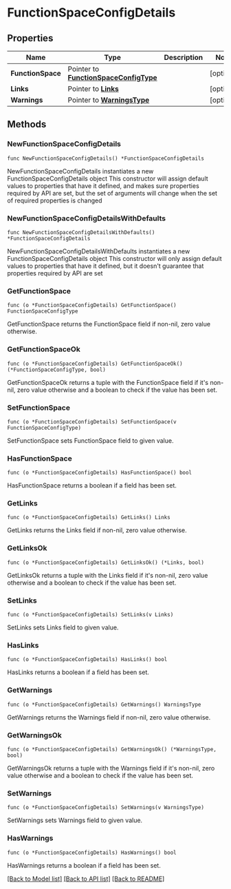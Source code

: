 # FunctionSpaceConfigDetails

## Properties

Name | Type | Description | Notes
------------ | ------------- | ------------- | -------------
**FunctionSpace** | Pointer to [**FunctionSpaceConfigType**](FunctionSpaceConfigType.md) |  | [optional] 
**Links** | Pointer to [**Links**](Links.md) |  | [optional] 
**Warnings** | Pointer to [**WarningsType**](WarningsType.md) |  | [optional] 

## Methods

### NewFunctionSpaceConfigDetails

`func NewFunctionSpaceConfigDetails() *FunctionSpaceConfigDetails`

NewFunctionSpaceConfigDetails instantiates a new FunctionSpaceConfigDetails object
This constructor will assign default values to properties that have it defined,
and makes sure properties required by API are set, but the set of arguments
will change when the set of required properties is changed

### NewFunctionSpaceConfigDetailsWithDefaults

`func NewFunctionSpaceConfigDetailsWithDefaults() *FunctionSpaceConfigDetails`

NewFunctionSpaceConfigDetailsWithDefaults instantiates a new FunctionSpaceConfigDetails object
This constructor will only assign default values to properties that have it defined,
but it doesn't guarantee that properties required by API are set

### GetFunctionSpace

`func (o *FunctionSpaceConfigDetails) GetFunctionSpace() FunctionSpaceConfigType`

GetFunctionSpace returns the FunctionSpace field if non-nil, zero value otherwise.

### GetFunctionSpaceOk

`func (o *FunctionSpaceConfigDetails) GetFunctionSpaceOk() (*FunctionSpaceConfigType, bool)`

GetFunctionSpaceOk returns a tuple with the FunctionSpace field if it's non-nil, zero value otherwise
and a boolean to check if the value has been set.

### SetFunctionSpace

`func (o *FunctionSpaceConfigDetails) SetFunctionSpace(v FunctionSpaceConfigType)`

SetFunctionSpace sets FunctionSpace field to given value.

### HasFunctionSpace

`func (o *FunctionSpaceConfigDetails) HasFunctionSpace() bool`

HasFunctionSpace returns a boolean if a field has been set.

### GetLinks

`func (o *FunctionSpaceConfigDetails) GetLinks() Links`

GetLinks returns the Links field if non-nil, zero value otherwise.

### GetLinksOk

`func (o *FunctionSpaceConfigDetails) GetLinksOk() (*Links, bool)`

GetLinksOk returns a tuple with the Links field if it's non-nil, zero value otherwise
and a boolean to check if the value has been set.

### SetLinks

`func (o *FunctionSpaceConfigDetails) SetLinks(v Links)`

SetLinks sets Links field to given value.

### HasLinks

`func (o *FunctionSpaceConfigDetails) HasLinks() bool`

HasLinks returns a boolean if a field has been set.

### GetWarnings

`func (o *FunctionSpaceConfigDetails) GetWarnings() WarningsType`

GetWarnings returns the Warnings field if non-nil, zero value otherwise.

### GetWarningsOk

`func (o *FunctionSpaceConfigDetails) GetWarningsOk() (*WarningsType, bool)`

GetWarningsOk returns a tuple with the Warnings field if it's non-nil, zero value otherwise
and a boolean to check if the value has been set.

### SetWarnings

`func (o *FunctionSpaceConfigDetails) SetWarnings(v WarningsType)`

SetWarnings sets Warnings field to given value.

### HasWarnings

`func (o *FunctionSpaceConfigDetails) HasWarnings() bool`

HasWarnings returns a boolean if a field has been set.


[[Back to Model list]](../README.md#documentation-for-models) [[Back to API list]](../README.md#documentation-for-api-endpoints) [[Back to README]](../README.md)


